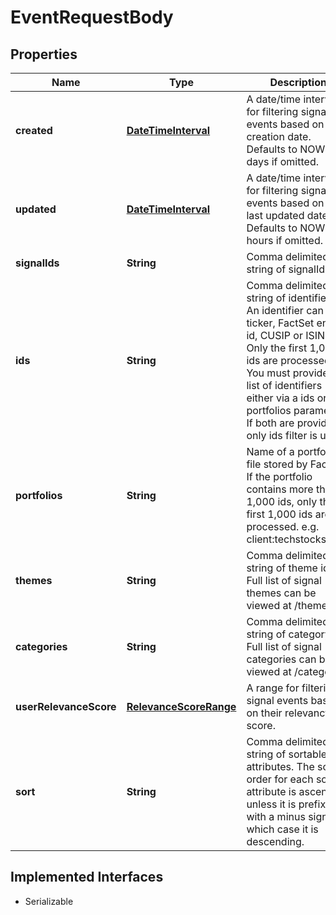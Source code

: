 

# EventRequestBody


## Properties

Name | Type | Description | Notes
------------ | ------------- | ------------- | -------------
**created** | [**DateTimeInterval**](DateTimeInterval.md) | A date/time interval for filtering signal events based on their creation date. Defaults to NOW - 7 days if omitted. |  [optional]
**updated** | [**DateTimeInterval**](DateTimeInterval.md) | A date/time interval for filtering signal events based on their last updated date. Defaults to NOW - 24 hours if omitted. |  [optional]
**signalIds** | **String** | Comma delimited string of signalIds |  [optional]
**ids** | **String** | Comma delimited string of identifiers. An identifier can be a ticker, FactSet entity id, CUSIP or ISIN. Only the first 1,000 ids are processed. You must provide a list of identifiers either via a ids or a portfolios parameter. If both are provided, only ids filter is used. |  [optional]
**portfolios** | **String** | Name of a portfolio file stored by FactSet. If the portfolio contains more than 1,000 ids, only the first 1,000 ids are processed. e.g. client:techstocks.ofdb |  [optional]
**themes** | **String** | Comma delimited string of theme ids. Full list of signal themes can be viewed at /themes. |  [optional]
**categories** | **String** | Comma delimited string of category ids. Full list of signal categories can be viewed at /categories. |  [optional]
**userRelevanceScore** | [**RelevanceScoreRange**](RelevanceScoreRange.md) | A range for filtering signal events based on their relevancy score. |  [optional]
**sort** | **String** | Comma delimited string of sortable attributes. The sort order for each sort attribute is ascending unless it is prefixed with a minus sign, in which case it is descending. |  [optional]


## Implemented Interfaces

* Serializable


